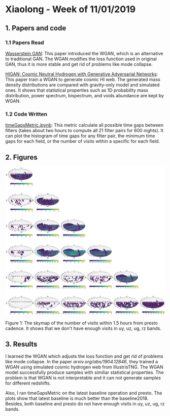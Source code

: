 # Xiaolong - Week of 11/01/2019

## 1. Papers and code

### 1.1 Papers Read

[Wasserstein GAN](https://arxiv.org/abs/1701.07875): This paper introduced the WGAN, which is an alternative to traditional GAN. The WGAN modifies the loss function used in original GAN, thus it is more stable and get rid of problems like mode collapse. 

[HIGAN: Cosmic Neutral Hydrogen with Generative Adversarial Networks](https://arxiv.org/abs/1904.12846): This paper train a WGAN to generate cosmic HI web.  The generated mass density distributions are compared with gravity-only model and simulated ones. It shows that statistical properties such as 1D probability mass distribution, power spectrum, bispectrum, and voids abundance are kept by WGAN. 

### 1.2 Code Written

[timeGapsMetric.ipynb](source/timeGapsMetric): This metric calculate all possible time gaps between filters (takes about two hours to compute all 21 filter pairs for 600 nights). It can plot the histogram of time gaps for any filter pair, the minimum time gaps for each field, or the number of visits within a specific for each field. 

## 2. Figures



![](imgs/1101_skymap.png)

Figure 1: The skymap of the number of visits within 1.5 hours from presto cadence. It shows that we don't have enough visits in  uy, uz, ug, rz bands.



## 3. Results

I learned the WGAN which adjusts the loss function and get rid of problems like mode collapse. In the paper *arxiv.org/abs/1904.12846*,  they trained a WGAN using simulated cosmic hydrogen web from IllustrisTNG. The WGAN model successfully produce samples with similiar statistical properties. The problem is that WGAN is not interpretable and it can not generate samples for different redshifts. 

Also, I ran timeGapsMetric on the latest baseline operation and presto. The plots show that latest baseline is much better than the baseline2018. Besides, both baseline and presto do not have enough visits in uy, uz, ug, rz bands. 